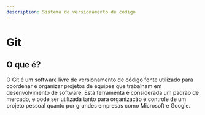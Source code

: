 ```yaml
---
description: Sistema de versionamento de código
---
```


# Git

## O que é?

O Git é um software livre de versionamento de código fonte utilizado para coordenar e organizar projetos de equipes que trabalham em desenvolvimento de software. Esta ferramenta é considerada um padrão de mercado, e pode ser utilizada tanto para organização e controle de um projeto pessoal quanto por grandes empresas como Microsoft e Google.
